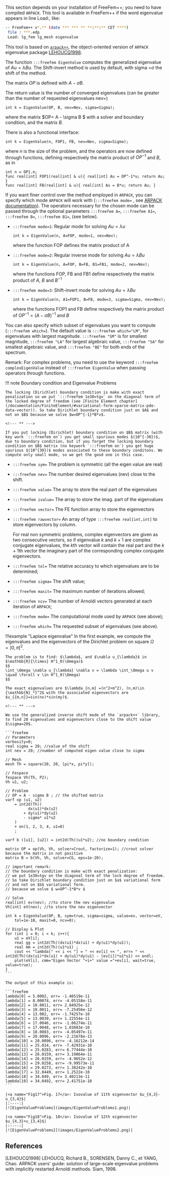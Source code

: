 This section depends on your installation of FreeFem++; you need to have compiled `ARPACK`. This tool is available in FreeFem++ if the word eigenvalue appears in line Load:, like:

```bash
-- FreeFem++ v*.** (date *** *** ** **:**:** CET ****)
 file : ***.edp
 Load: lg_fem lg_mesh eigenvalue
```

This tool is based on [`arpack++`](http://www.caam.rice.edu/software/ARPACK/), the object-oriented version of `ARPACK` eigenvalue package [LEHOUCQ1998](#LEHOUCQ1998).

The function `:::freefem EigenValue` computes the generalized eigenvalue of $A u = \lambda B u$. The Shift-invert method is used by default, with sigma =$\sigma$ the shift of the method.

The matrix $OP$ is defined with $A - \sigma B$.

The return value is the number of converged eigenvalues (can be greater than the number of requested eigenvalues nev=)

```freefem
int k = EigenValue(OP, B, nev=Nev, sigma=Sigma);
```

where the matrix $OP= A - \sigma B $ with a solver and boundary condition, and the matrix $B$.

There is also a functional interface:

```freefem
int k = EigenValue(n, FOP1, FB, nev=Nev, sigma=Sigma);
```

where $n$ is the size of the problem, and the operators are now defined through functions, defining respectively the matrix product of $OP^{-1}$ and $B$, as in

```freefem
int n = OP1.n;
func real[int] FOP1(real[int] & u){ real[int] Au = OP^-1*u; return Au; }
func real[int] FB(real[int] & u){ real[int] Au = B*u; return Au; }
```

If you want finer control over the method employed in `ARPACK`, you can specify which mode `ARPACK` will work with (`:::freefem mode=` , see [ARPACK documentation](#LEHOUCQ1998)). The operators necessary for the chosen mode can be passed through the optional parameters `:::freefem A=`, `:::freefem A1=`, `:::freefem B=`, `:::freefem B1=`, (see below).

* `:::freefem mode=1`: Regular mode for solving $A u = \lambda u$

	```freefem
	int k = EigenValue(n, A=FOP, mode=1, nev=Nev);
	```

	where the function FOP defines the matrix product of A

* `:::freefem mode=2`: Regular inverse mode for solving $A u = \lambda B u$

	```freefem
	int k = EigenValue(n, A=FOP, B=FB, B1=FB1, mode=2, nev=Nev);
	```

	where the functions FOP, FB and FB1 define respectively the matrix product of $A$, $B$ and $B^{-1}$

* `:::freefem mode=3`: Shift-invert mode for solving $A u = \lambda B u$

	```freefem
	int k = EigenValue(n, A1=FOP1, B=FB, mode=3, sigma=Sigma, nev=Nev);
	```

	where the functions FOP1 and FB define respectively the matrix product of $OP^{-1} = (A - \sigma B)^{-1}$ and $B$

You can also specify which subset of eigenvalues you want to compute (`:::freefem which=`). The default value is `:::freefem which="LM"`, for eigenvalues with largest magnitude. `:::freefem "SM"` is for smallest magnitude, `:::freefem "LA"` for largest algebraic value, `:::freefem "SA"` for smallest algebraic value, and `:::freefem "BE"` for both ends of the spectrum.

Remark: For complex problems, you need to use the keyword `:::freefem complexEigenValue` instead of `:::freefem EigenValue` when passing operators through functions.

!!! note
	Boundary condition and Eigenvalue Problems

	The locking (Dirichlet) boundary condition is make with exact penalization so we put `:::freefem 1e30=tgv` on the diagonal term of the locked degree of freedom (see [Finite Element chapter](/documentation/FiniteElement/#variational-form-sparse-matrix-pde-data-vector)). So take Dirichlet boundary condition just on $A$ and not on $B$ because we solve $w=OP^{-1}*B*v$.

	<!--- ** --->

	If you put locking (Dirichlet) boundary condition on $B$ matrix (with key work `:::freefem on`) you get small spurious modes $(10^{-30})$, due to boundary condition, but if you forget the locking boundary condition on $B$ matrix (no keywork `:::freefem on`) you get huge spurious $(10^{30})$ modes associated to these boundary conditons. We compute only small mode, so we get the good one in this case.

* `:::freefem sym=`
	The problem is symmetric (all the eigen value are real)

* `:::freefem nev=`
	The number desired eigenvalues (nev) close to the shift.

* `:::freefem value=`
	The array to store the real part of the eigenvalues

* `:::freefem ivalue=`
	The array to store the imag. part of the eigenvalues

* `:::freefem vector=`
	The FE function array to store the eigenvectors

* `:::freefem rawvector=`
	An array of type `:::freefem real[int,int]` to store eigenvectors by column.

 	For real non symmetric problems, complex eigenvectors are given as two consecutive vectors, so if eigenvalue $k$ and $k+1$ are complex conjugate eigenvalues, the $k$th vector will contain the real part and the $k+1$th vector the imaginary part of the corresponding complex conjugate eigenvectors.

* `:::freefem tol=`
	The relative accuracy to which eigenvalues are to be determined;

* `:::freefem sigma=`
	The shift value;

* `:::freefem maxit=`
	The maximum number of iterations allowed;

* `:::freefem ncv=`
	The number of Arnoldi vectors generated at each iteration of `ARPACK`;

* `:::freefem mode=`
	The computational mode used by `ARPACK` (see above);

* `:::freefem which=`
The requested subset of eigenvalues (see above).

!!!example "Laplace eigenvalue"
	In the first example, we compute the eigenvalues and the eigenvectors of the Dirichlet problem on square $\Omega=]0,\pi[^2$.

	The problem is to find: $\lambda$, and $\nabla u_{\lambda}$ in $\mathbb{R}{\times} H^1_0(\Omega)$
	$$
	\int_\Omega \nabla u_{\lambda} \nabla v = \lambda \int_\Omega u v \quad \forall v \in H^1_0(\Omega)
	$$

	The exact eigenvalues are $\lambda_{n,m} =(n^2+m^2), (n,m)\in {\mathbb{N}_*}^2$ with the associated eigenvectors are $u_{{m,n}}=sin(nx)*sin(my)$.

	<!--- ** --->

	We use the generalized inverse shift mode of the `arpack++` library, to find 20 eigenvalues and eigenvectors close to the shift value $\sigma=20$.

	```freefem
	// Parameters
	verbosity=0;
	real sigma = 20; //value of the shift
	int nev = 20; //number of computed eigen value close to sigma

	// Mesh
	mesh Th = square(20, 20, [pi*x, pi*y]);

	// Fespace
	fespace Vh(Th, P2);
	Vh u1, u2;

	// Problem
	// OP = A - sigma B ; // the shifted matrix
	varf op (u1, u2)
		= int2d(Th)(
			  dx(u1)*dx(u2)
			+ dy(u1)*dy(u2)
			- sigma* u1*u2
		)
		+ on(1, 2, 3, 4, u1=0)
		;

	varf b ([u1], [u2]) = int2d(Th)(u1*u2); //no boundary condition

	matrix OP = op(Vh, Vh, solver=Crout, factorize=1); //crout solver because the matrix in not positive
	matrix B = b(Vh, Vh, solver=CG, eps=1e-20);

	// important remark:
	// the boundary condition is make with exact penalization:
	// we put 1e30=tgv on the diagonal term of the lock degree of freedom.
	// So take Dirichlet boundary condition just on $a$ variational form
	// and not on $b$ variational form.
	// because we solve $ w=OP^-1*B*v $

	// Solve
	real[int] ev(nev); //to store the nev eigenvalue
	Vh[int] eV(nev); //to store the nev eigenvector

	int k = EigenValue(OP, B, sym=true, sigma=sigma, value=ev, vector=eV,
		tol=1e-10, maxit=0, ncv=0);

	// Display & Plot
	for (int i = 0; i < k; i++){
		u1 = eV[i];
		real gg = int2d(Th)(dx(u1)*dx(u1) + dy(u1)*dy(u1));
		real mm = int2d(Th)(u1*u1) ;
		cout << "lambda[" << i << "] = " << ev[i] << ", err= " << int2d(Th)(dx(u1)*dx(u1) + dy(u1)*dy(u1) - (ev[i])*u1*u1) << endl;
		plot(eV[i], cmm="Eigen Vector "+i+" value ="+ev[i], wait=true, value=true);
	}
	```

	The output of this example is:

	```freefem
	lambda[0] = 5.0002, err= -1.46519e-11
	lambda[1] = 8.00074, err= -4.05158e-11
	lambda[2] = 10.0011, err= 2.84925e-12
	lambda[3] = 10.0011, err= -7.25456e-12
	lambda[4] = 13.002, err= -1.74257e-10
	lambda[5] = 13.0039, err= 1.22554e-11
	lambda[6] = 17.0046, err= -1.06274e-11
	lambda[7] = 17.0048, err= 1.03883e-10
	lambda[8] = 18.0083, err= -4.05497e-11
	lambda[9] = 20.0096, err= -2.21678e-13
	lambda[10] = 20.0096, err= -4.16212e-14
	lambda[11] = 25.014, err= -7.42931e-10
	lambda[12] = 25.0283, err= 6.77444e-10
	lambda[13] = 26.0159, err= 3.19864e-11
	lambda[14] = 26.0159, err= -4.9652e-12
	lambda[15] = 29.0258, err= -9.99573e-11
	lambda[16] = 29.0273, err= 1.38242e-10
	lambda[17] = 32.0449, err= 1.2522e-10
	lambda[18] = 34.049, err= 3.40213e-11
	lambda[19] = 34.0492, err= 2.41751e-10
	```

	|<a name="Fig17">Fig. 17</a>: Isovalue of 11th eigenvector $u_{4,3}-u_{3,4}$|
	|:----:|
	|![EigenValueProblems](images/EigenValueProblems1.png)|

	|<a name="Fig18">Fig. 18</a>: Isovalue of 12th eigenvector $u_{4,3}+u_{3,4}$|
	|:----:|
	|![EigenValueProblems2](images/EigenValueProblems2.png)|

## References

<a name="LEHOUCQ1998">[LEHOUCQ1998]</a> LEHOUCQ, Richard B., SORENSEN, Danny C., et YANG, Chao. ARPACK users' guide: solution of large-scale eigenvalue problems with implicitly restarted Arnoldi methods. Siam, 1998.
